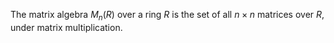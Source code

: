 The matrix algebra $M_n(R)$ over a ring $R$ is the set of all $n \times n$ matrices over $R$, under matrix multiplication.

